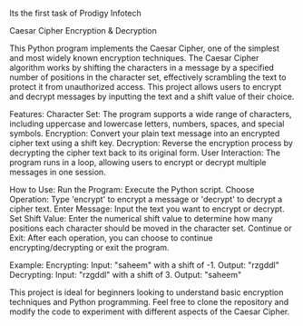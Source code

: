 Its the first task of Prodigy Infotech 

Caesar Cipher Encryption & Decryption

This Python program implements the Caesar Cipher, one of the simplest and most widely known encryption techniques.
The Caesar Cipher algorithm works by shifting the characters in a message by a specified number of positions in the character set, 
effectively scrambling the text to protect it from unauthorized access. 
This project allows users to encrypt and decrypt messages by inputting the text and a shift value of their choice.

Features: Character Set: The program supports a wide range of characters, including uppercase and lowercase letters, numbers, spaces, and special symbols.
Encryption: Convert your plain text message into an encrypted cipher text using a shift key. 
Decryption: Reverse the encryption process by decrypting the cipher text back to its original form.
User Interaction: The program runs in a loop, allowing users to encrypt or decrypt multiple messages in one session.

How to Use: Run the Program: Execute the Python script. Choose Operation: Type 'encrypt' to encrypt a message or 'decrypt' to decrypt a cipher text. 
Enter Message: Input the text you want to encrypt or decrypt.
Set Shift Value: Enter the numerical shift value to determine how many positions each character should be moved in the character set.
Continue or Exit: After each operation, you can choose to continue encrypting/decrypting or exit the program.

Example: Encrypting: Input: "saheem" with a shift of -1.
Output: "rzgddl" Decrypting: Input: "rzgddl" with a shift of 3. Output: "saheem"

This project is ideal for beginners looking to understand basic encryption techniques and Python programming.
Feel free to clone the repository and modify the code to experiment with different aspects of the Caesar Cipher.
